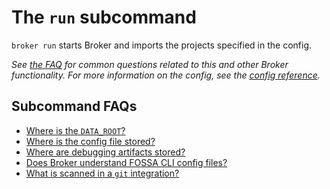 # The `run` subcommand

`broker run` starts Broker and imports the projects specified in the config.

_See [the FAQ](../reference/faq.md) for common questions related to this and other Broker functionality._
_For more information on the config, see the [config reference](../reference/config.md)._

## Subcommand FAQs

- [Where is the `DATA_ROOT`?](../reference/faq.md#where-is-the-data-root-for-broker)
- [Where is the config file stored?](../reference/faq.md#where-is-the-config-file-stored)
- [Where are debugging artifacts stored?](../reference/faq.md#where-are-debug-artifacts-stored)
- [Does Broker understand FOSSA CLI config files?](../reference/faq.md#does-broker-understand-fossa-cli-config-files-checked-into-the-repository-being-scanned)
- [What is scanned in a `git` integration?](../reference/faq.md#what-is-scanned-from-a-git-integration-during-broker-run)
